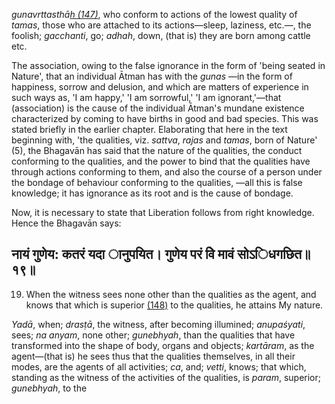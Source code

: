 *gunavrttasthā[h \(147\)](#page--1-0)*, who conform to actions of the lowest quality of *tamas*, those who are attached to its actions—sleep, laziness, etc.—, the foolish; *gacchanti*, go; *adhah*, down, (that is) they are born among cattle etc.

The association, owing to the false ignorance in the form of 'being seated in Nature', that an individual Ātman has with the *gunas* —in the form of happiness, sorrow and delusion, and which are matters of experience in such ways as, 'I am happy,' 'I am sorrowful,' 'I am ignorant,'—that (association) is the cause of the individual Ātman's mundane existence characterized by coming to have births in good and bad species. This was stated briefly in the earlier chapter. Elaborating that here in the text beginning with, 'the qualities, viz. *sattva*, *rajas* and *tamas*, born of Nature' (5), the Bhagavān has said that the nature of the qualities, the conduct conforming to the qualities, and the power to bind that the qualities have through actions conforming to them, and also the course of a person under the bondage of behaviour conforming to the qualities, —all this is false knowledge; it has ignorance as its root and is the cause of bondage.

Now, it is necessary to state that Liberation follows from right knowledge. Hence the Bhagavān says:

## नायं गुणेय: कतरं यदा ानुपयित। गुणेय परं वेि मावं सोऽिधगछित॥१९॥

19. When the witness sees none other than the qualities as the agent, and knows that which is superior [\(148\)](#page--1-1) to the qualities, he attains My nature.

*Yadā*, when; *drasṭā*, the witness, after becoming illumined; *anupaśyati*, sees; *na anyam*, none other; *gunebhyah*, than the qualities that have transformed into the shape of body, organs and objects; *kartāram*, as the agent—(that is) he sees thus that the qualities themselves, in all their modes, are the agents of all activities; *ca*, and; *vetti*, knows; that which, standing as the witness of the activities of the qualities, is *param*, superior; *gunebhyah*, to the